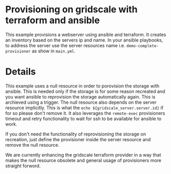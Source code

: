 # Provisioning on gridscale with terraform and ansible

This example provisions a webserver using ansible and terraform. It creates an inventory
based on the servers ip and name. In your ansible playbooks, to address the server use
the server resources name i.e. `demo-complete-provisioner` as show in `main.yml`.

# Details

This example uses a null resource in order to porovision the storage with ansible. This
is needed only if the storage is for some reason recreated and you want ansible to
reprovision the storage automatically again. This is archieved using a trigger. The
null resource also depends on the server resource implicitly. This is what the
`echo ${gridscale_server.server.id}` if for so please don't remove it. It also leverages
the `remote-exec` provisioners timeout and retry functionality to wait for ssh to be
available for ansible to work.

If you don't need the functionality of reprovisioning the storage on recreation,
just define the provisioner inside the server resource and remove the null resource.

We are currently enhancing the gridscale terraform provider in a way that makes the
null resource obsolete and general usage of provisioners more straight forword.
